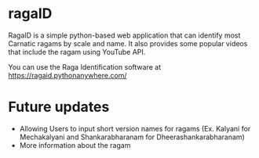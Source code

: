 # ragaID
RagaID is a simple python-based web application that can identify most Carnatic ragams by scale and name. It also provides some popular videos that include the ragam using YouTube API.


You can use the Raga Identification software at https://ragaid.pythonanywhere.com/


# Future updates

- Allowing Users to input short version names for ragams (Ex. Kalyani for Mechakalyani and Shankarabharanam for Dheerashankarabharanam)
- More information about the ragam
